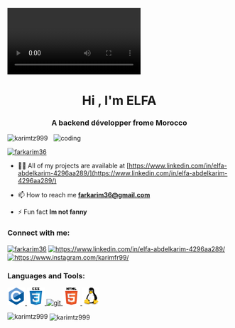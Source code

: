 ![Animated GIF](file:///C:/Users/karim/Downloads/Neon%20Glitch%20Twitch%20Banner%20%20(1).mp4)
<h1 align="center">Hi <i class="fi fi-ts-circle-small"></i>, I'm ELFA</h1>
<h3 align="center">A backend développer frome Morocco</h3>
<img align="right"alt="coding"width="400"src="https://i.pinimg.com/originals/06/60/ef/0660efe82fa3da42ed56eef013171835.gif">
<p align="left"> <img src="https://komarev.com/ghpvc/?username=karimtz999&label=Profile%20views&color=0e75b6&style=flat" alt="karimtz999" /> </p>

<p align="left"> <a href="https://twitter.com/farkarim36" target="blank"><img src="https://img.shields.io/twitter/follow/farkarim36?logo=twitter&style=for-the-badge" alt="farkarim36" /></a> </p>

- 👨‍💻 All of my projects are available at [https://www.linkedin.com/in/elfa-abdelkarim-4296aa289/](https://www.linkedin.com/in/elfa-abdelkarim-4296aa289/)

- 📫 How to reach me **farkarim36@gmail.com**

- ⚡ Fun fact **Im not fanny**

<h3 align="left">Connect with me:</h3>
<p align="left">
<a href="https://twitter.com/farkarim36" target="blank"><img align="center" src="https://raw.githubusercontent.com/rahuldkjain/github-profile-readme-generator/master/src/images/icons/Social/twitter.svg" alt="farkarim36" height="30" width="40" /></a>
<a href="https://linkedin.com/in/https://www.linkedin.com/in/elfa-abdelkarim-4296aa289/" target="blank"><img align="center" src="https://raw.githubusercontent.com/rahuldkjain/github-profile-readme-generator/master/src/images/icons/Social/linked-in-alt.svg" alt="https://www.linkedin.com/in/elfa-abdelkarim-4296aa289/" height="30" width="40" /></a>
<a href="https://instagram.com/https://www.instagram.com/karimfr99/" target="blank"><img align="center" src="https://raw.githubusercontent.com/rahuldkjain/github-profile-readme-generator/master/src/images/icons/Social/instagram.svg" alt="https://www.instagram.com/karimfr99/" height="30" width="40" /></a>
</p>

<h3 align="left">Languages and Tools:</h3>
<p align="left"> <a href="https://www.cprogramming.com/" target="_blank" rel="noreferrer"> <img src="https://raw.githubusercontent.com/devicons/devicon/master/icons/c/c-original.svg" alt="c" width="40" height="40"/> </a> <a href="https://www.w3schools.com/css/" target="_blank" rel="noreferrer"> <img src="https://raw.githubusercontent.com/devicons/devicon/master/icons/css3/css3-original-wordmark.svg" alt="css3" width="40" height="40"/> </a> <a href="https://git-scm.com/" target="_blank" rel="noreferrer"> <img src="https://www.vectorlogo.zone/logos/git-scm/git-scm-icon.svg" alt="git" width="40" height="40"/> </a> <a href="https://www.w3.org/html/" target="_blank" rel="noreferrer"> <img src="https://raw.githubusercontent.com/devicons/devicon/master/icons/html5/html5-original-wordmark.svg" alt="html5" width="40" height="40"/> </a> <a href="https://www.linux.org/" target="_blank" rel="noreferrer"> <img src="https://raw.githubusercontent.com/devicons/devicon/master/icons/linux/linux-original.svg" alt="linux" width="40" height="40"/> </a> </p>

<p><img align="left" src="https://github-readme-stats.vercel.app/api/top-langs?username=karimtz999&show_icons=true&locale=en&layout=compact" alt="karimtz999" /></p>

<p>&nbsp;<img align="center" src="https://github-readme-stats.vercel.app/api?username=karimtz999&show_icons=true&locale=en" alt="karimtz999" /></p>

